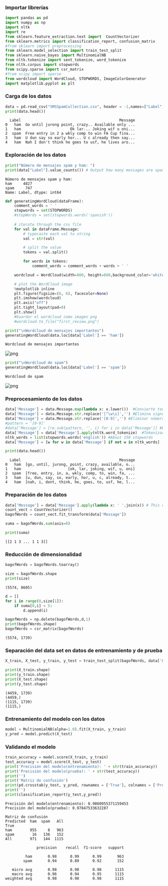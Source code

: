 ### Importar librerías


```python
import pandas as pd
import numpy as np
import nltk
import re
from sklearn.feature_extraction.text import  CountVectorizer
from sklearn.metrics import classification_report, confusion_matrix
#from sklearn import preprocessing
from sklearn.model_selection import train_test_split
from sklearn.naive_bayes import MultinomialNB
from nltk.tokenize import sent_tokenize, word_tokenize
from nltk.corpus import stopwords
from scipy.sparse import csr_matrix
#from scipy import sparse
from wordcloud import WordCloud, STOPWORDS, ImageColorGenerator
import matplotlib.pyplot as plt
```

### Carga de los datos


```python
data = pd.read_csv("SMSSpamCollection.csv", header = -1,names=["Label", "Message"])
print(data.head())
```

      Label                                            Message
    0   ham  Go until jurong point, crazy.. Available only ...
    1   ham                      Ok lar... Joking wif u oni...
    2  spam  Free entry in 2 a wkly comp to win FA Cup fina...
    3   ham  U dun say so early hor... U c already then say...
    4   ham  Nah I don't think he goes to usf, he lives aro...
    

### Exploración de los datos


```python
print("Número de mensajes spam y ham: ")
print(data["Label"].value_counts()) # Output how many messages are spam or ham
```

    Número de mensajes spam y ham: 
    ham     4827
    spam     747
    Name: Label, dtype: int64
    


```python
def generatingWordCloud(dataFrame):
    comment_words = ' '
    stopwords = set(STOPWORDS)
    #stopWords = set(stopwords.words('spanish'))
    
    # iterate through the csv file
    for val in dataFrame.Message:
        # typecaste each val to string
        val = str(val)

        # split the value
        tokens = val.split()

        for words in tokens:
            comment_words = comment_words + words + ' '

    wordcloud = WordCloud(width=800, height=800,background_color='white',stopwords=stopwords, min_font_size=10).generate(comment_words)

    # plot the WordCloud image
    %matplotlib inline
    plt.figure(figsize=(6, 6), facecolor=None)
    plt.imshow(wordcloud)
    plt.axis("off")
    plt.tight_layout(pad=0)
    plt.show()
    #Guardar el wordcloud como imagen png
    #wordcloud.to_file("first_review.png")
```


```python
print("\nWordcloud de mensajes importantes")
generatingWordCloud(data.loc[data['Label'] == 'ham'])
```

    
    Wordcloud de mensajes importantes
    


![png](../../imagenes/SMS%20Spam%20Classification%20Bayes_7_1.png)



```python
print("\nWordcloud de spam")
generatingWordCloud(data.loc[data['Label'] == 'spam'])
```

    
    Wordcloud de spam
    


![png](../../imagenes/SMS%20Spam%20Classification%20Bayes_8_1.png)


### Preprocesamiento de los datos


```python
data['Message'] = data.Message.map(lambda x: x.lower())  #Convierte todo a minúsculas
data['Message'] = data.Message.str.replace('[^\w\s]','') #Elimina signos de puntuación
data['Message'] = data.Message.str.replace('[0-9]','') #Eliminar números
#pattern = '[0-9]'
#data['Message'] = [re.sub(pattern, '', i) for i in data['Message']] #Elimina números 
data['Message'] = data['Message'].apply(nltk.word_tokenize)  #Tokenización
nltk_words = list(stopwords.words('english')) #About 150 stopwords
data['Message'] = [w for w in data['Message'] if not w in nltk_words]  #Elimina Stop words

print(data.head())
```

      Label                                            Message
    0   ham  [go, until, jurong, point, crazy, available, o...
    1   ham                     [ok, lar, joking, wif, u, oni]
    2  spam  [free, entry, in, a, wkly, comp, to, win, fa, ...
    3   ham  [u, dun, say, so, early, hor, u, c, already, t...
    4   ham  [nah, i, dont, think, he, goes, to, usf, he, l...
    

### Preparación de los datos


```python
data['Message'] = data['Message'].apply(lambda x: ' '.join(x)) # This converts the list of words into space-separated strings
count_vect = CountVectorizer()
bagofWords = count_vect.fit_transform(data['Message'])
```


```python
suma = bagofWords.sum(axis=0) 
```


```python
print(suma)
```

    [[2 1 3 ... 1 1 3]]
    

### Reducción de dimensionalidad


```python
bagofWords = bagofWords.toarray()
```


```python
size = bagofWords.shape
print(size)
```

    (5574, 8605)
    


```python
d = []
for i in range(0,size[1]):
    if suma[0,i] < 5:
        d.append(i)
```


```python
bagofWords = np.delete(bagofWords,d,1)
print(bagofWords.shape)
bagofWords = csr_matrix(bagofWords)
```

    (5574, 1739)
    

### Separación del data set en datos de entrenamiento y de prueba 


```python
X_train, X_test, y_train, y_test = train_test_split(bagofWords, data['Label'], test_size=0.2, random_state=69)
```


```python
print(X_train.shape)
print(y_train.shape)
print(X_test.shape)
print(y_test.shape)
```

    (4459, 1739)
    (4459,)
    (1115, 1739)
    (1115,)
    

### Entrenamiento del modelo con los datos


```python
model = MultinomialNB(alpha=1.0).fit(X_train, y_train)
y_pred = model.predict(X_test)
```

### Validando el modelo


```python
train_accuracy = model.score(X_train, y_train)
test_accuracy = model.score(X_test, y_test)
print('Precisión del modelo(entrenamiento): ' + str(train_accuracy))
print('Precisión del modelo(prueba): ' + str(test_accuracy))
print('')
print('Matriz de confusión')
print(pd.crosstab(y_test, y_pred, rownames = ['True'], colnames = ['Predicted'], margins = True))
print('')
print(classification_report(y_test,y_pred))
```

    Precisión del modelo(entrenamiento): 0.9860955371159453
    Precisión del modelo(prueba): 0.97847533632287
    
    Matriz de confusión
    Predicted  ham  spam   All
    True                      
    ham        955     8   963
    spam        16   136   152
    All        971   144  1115
    
                  precision    recall  f1-score   support
    
             ham       0.98      0.99      0.99       963
            spam       0.94      0.89      0.92       152
    
       micro avg       0.98      0.98      0.98      1115
       macro avg       0.96      0.94      0.95      1115
    weighted avg       0.98      0.98      0.98      1115
    
    


```python

```
